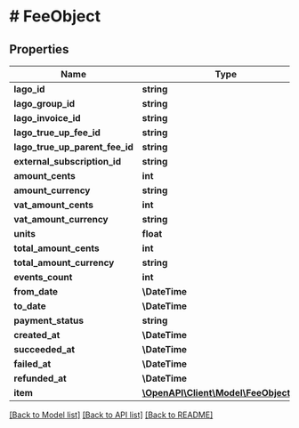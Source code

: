 # # FeeObject

## Properties

Name | Type | Description | Notes
------------ | ------------- | ------------- | -------------
**lago_id** | **string** |  |
**lago_group_id** | **string** |  | [optional]
**lago_invoice_id** | **string** |  | [optional]
**lago_true_up_fee_id** | **string** |  | [optional]
**lago_true_up_parent_fee_id** | **string** |  | [optional]
**external_subscription_id** | **string** |  | [optional]
**amount_cents** | **int** |  |
**amount_currency** | **string** |  |
**vat_amount_cents** | **int** |  |
**vat_amount_currency** | **string** |  |
**units** | **float** |  |
**total_amount_cents** | **int** |  | [optional]
**total_amount_currency** | **string** |  | [optional]
**events_count** | **int** |  | [optional]
**from_date** | **\DateTime** |  | [optional]
**to_date** | **\DateTime** |  | [optional]
**payment_status** | **string** |  |
**created_at** | **\DateTime** |  |
**succeeded_at** | **\DateTime** |  | [optional]
**failed_at** | **\DateTime** |  | [optional]
**refunded_at** | **\DateTime** |  | [optional]
**item** | [**\OpenAPI\Client\Model\FeeObjectItem**](FeeObjectItem.md) |  |

[[Back to Model list]](../../README.md#models) [[Back to API list]](../../README.md#endpoints) [[Back to README]](../../README.md)
